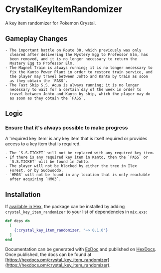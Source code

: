 # CrystalKeyItemRandomizer

A key item randomizer for Pokemon Crystal.

## Gameplay Changes

    - The important battle on Route 30, which previously was only
      cleared after delivering the Mystery Egg to Professor Elm, has
      been removed, and it is no longer necessary to return the
      Mystery Egg to Professor Elm.
    - The Magnet Train is always running; it is no longer necessary to
      fix the Kanto Power Plant in order to restore train service, and
      the player may travel between Johto and Kanto by train as soon
      as they obtain the `PASS`.
    - The Fast Ship S.S. Aqua is always running; it is no longer
      necessary to wait for a certain day of the week in order to
      travel between Johto and Kanto by ship, which the player may do
      as soon as they obtain the `PASS`.

## Logic

### Ensure that it's always possible to make progress

A 'required key item' is any key item that is itself required or
provides access to a key item that is required.

    - The `S.S.TICKET` will not be replaced with any required key item.
    - If there is any required key item in Kanto, then the `PASS` or
      `S.S.TICKET` will be found in Johto.
    - The player will not be blocked by either the tree in Ilex
      Forest, or by Sudowoodo.
    - `HM03` will not be found in any location that is only reachable
      after acquiring `HM03`.

## Installation

If [available in Hex](https://hex.pm/docs/publish), the package can be installed
by adding `crystal_key_item_randomizer` to your list of dependencies in `mix.exs`:

```elixir
def deps do
  [
    {:crystal_key_item_randomizer, "~> 0.1.0"}
  ]
end
```

Documentation can be generated with [ExDoc](https://github.com/elixir-lang/ex_doc)
and published on [HexDocs](https://hexdocs.pm). Once published, the docs can
be found at [https://hexdocs.pm/crystal_key_item_randomizer](https://hexdocs.pm/crystal_key_item_randomizer).


